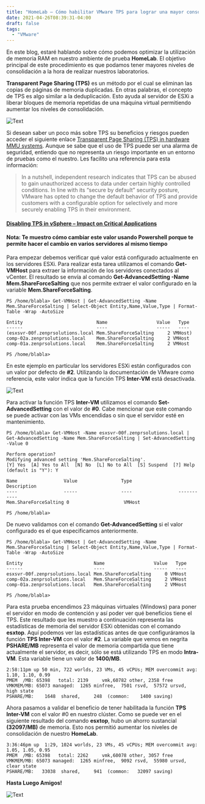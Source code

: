 ```yaml
---
title: "HomeLab – Cómo habilitar VMware TPS para lograr una mayor consolidación de las máquinas virtuales"
date: 2021-04-26T08:39:31-04:00
draft: false
tags:
  - "VMware"
---
```


En este blog, estaré hablando sobre cómo podemos optimizar la utilización de memoria RAM en nuestro ambiente de prueba **HomeLab**. El objetivo principal de este procedimiento es que podamos tener mayores niveles de consolidación a la hora de realizar nuestros laboratorios.

**Transparent Page Sharing (TPS)** es un método por el cual se eliminan las copias de páginas de memoria duplicadas. En otras palabras, el concepto de TPS es algo similar a la deduplicación. Esto ayuda al servidor de ESXi a liberar bloques de memoria repetidas de una máquina virtual permitiendo aumentar los niveles de consolidación.

![Text](/img/image003.webp#center)

Si desean saber un poco más sobre TPS su beneficios y riesgos pueden acceder el siguiente enlace [Transparent Page Sharing (TPS) in hardware MMU systems](https://kb.vmware.com/s/article/1021095). Aunque se sabe que el uso de TPS puede ser una alarma de seguridad, entiendo que no representa un riesgo importante en un entorno de pruebas como el nuestro. Les facilito una referencia para esta información:

> In a nutshell, independent research indicates that TPS can be abused to gain unauthorized access to data under certain highly controlled conditions. In line with its “secure by default” security posture, VMware has opted to change the default behavior of TPS and provide customers with a configurable option for selectively and more securely enabling TPS in their environment.

#### [Disabling TPS in vSphere – Impact on Critical Applications](https://blogs.vmware.com/apps/2014/10/disabling-tps-vsphere-impact-critical-applications.html)

#### Nota: Te muestro cómo cambiar este valor usando Powershell porque te permite hacer el cambio en varios servidores al mismo tiempo

Para empezar debemos verificar qué valor está configurado actualmente en los servidores ESXi. Para realizar esta tarea utilizamos el comando **Get-VMHost** para extraer la información de los servidores conectados al vCenter. El resultado se envía al comando **Get-AdvancedSetting -Name Mem.ShareForceSalting** que nos permite extraer el valor configurado en la variable **Mem.ShareForceSalting**.

```text
PS /home/blabla> Get-VMHost | Get-AdvancedSetting -Name Mem.ShareForceSalting | Select-Object Entity,Name,Value,Type | Format-Table -Wrap -AutoSize

Entity                           Name                  Value   Type
------                           ----                  -----   ----
(esxsvr-00f.zenprsolutions.local Mem.ShareForceSalting     2 VMHost)
comp-02a.zenprsolutions.local    Mem.ShareForceSalting     2 VMHost
comp-01a.zenprsolutions.local    Mem.ShareForceSalting     2 VMHost

PS /home/blabla> 
```

En este ejemplo en particular los servidores ESXi están configurados con un valor por defecto de **#2**. Utilizando la documentación de VMware como referencia, este valor indica que la función TPS **Inter-VM** está desactivada.

![Text](/img/2021-06-03_17-39-1.webp#center)

Para activar la función TPS **Inter-VM** utilizamos el comando **Set-AdvancedSetting** con el valor de **#0**. Cabe mencionar que este comando se puede activar con las VMs encendidas o sin que el servidor esté en mantenimiento.

```text
PS /home/blabla> Get-VMHost -Name esxsvr-00f.zenprsolutions.local | Get-AdvancedSetting -Name Mem.ShareForceSalting | Set-AdvancedSetting -Value 0        

Perform operation?
Modifying advanced setting 'Mem.ShareForceSalting'.
[Y] Yes  [A] Yes to All  [N] No  [L] No to All  [S] Suspend  [?] Help (default is "Y"): Y

Name                 Value                Type                 Description
----                 -----                ----                 -----------
Mem.ShareForceSalting 0                    VMHost               

PS /home/blabla> 
```

De nuevo validamos con el comando **Get-AdvancedSetting** si el valor configurado es el que especificamos anteriormente.

```text
PS /home/blabla> Get-VMHost | Get-AdvancedSetting -Name Mem.ShareForceSalting | Select-Object Entity,Name,Value,Type | Format-Table -Wrap -AutoSize

Entity                          Name                  Value   Type
------                          ----                  -----   ----
esxsvr-00f.zenprsolutions.local Mem.ShareForceSalting     0 VMHost
comp-02a.zenprsolutions.local   Mem.ShareForceSalting     2 VMHost
comp-01a.zenprsolutions.local   Mem.ShareForceSalting     2 VMHost

PS /home/blabla> 
```

Para esta prueba encendimos 23 máquinas virtuales (Windows) para poner el servidor en modo de contención y así poder ver qué beneficios tiene el TPS. Este resultado que les muestro a continuación representa las estadísticas de memoria del servidor ESXi obtenidas con el comando **esxtop**. Aquí podemos ver las estadísticas antes de que configuráramos la función **TPS Inter-VM** con el valor **#2**. La variable que vemos en negrita **PSHARE/MB** representa el valor de memoria compartida que tiene actualmente el servidor, es decir, sólo se está utilizando TPS en modo **Intra-VM**. Esta variable tiene un valor de **1400/MB**.

```text
2:58:11pm up 50 min, 722 worlds, 23 VMs, 45 vCPUs; MEM overcommit avg: 1.10, 1.10, 0.99
PMEM  /MB: 65398   total: 2139     vmk,60782 other, 2358 free
VMKMEM/MB: 65073 managed:  1265 minfree,  7501 rsvd,  57572 ursvd,  high state
PSHARE/MB:    1648  shared,     248  (common:    1400 saving)
```

Ahora pasamos a validar el beneficio de tener habilitada la función **TPS Inter-VM** con el valor #0 en nuestro clúster. Como se puede ver en el siguiente resultado del comando **esxtop**, hubo un ahorro sustancial **(32097/MB)** de memoria. Esto nos permitió aumentar los niveles de consolidación de nuestro **HomeLab**.

```text
3:36:46pm up  1:29, 1024 worlds, 23 VMs, 45 vCPUs; MEM overcommit avg: 1.05, 1.05, 0.95
PMEM  /MB: 65398   total: 2262     vmk,60078 other, 3057 free
VMKMEM/MB: 65073 managed:  1265 minfree,  9092 rsvd,  55980 ursvd, clear state
PSHARE/MB:   33038  shared,     941  (common:   32097 saving)
```

**Hasta Luego Amigos!**

![Text](/img/Google-Chrome-the-RAM-eater.webp#center)
